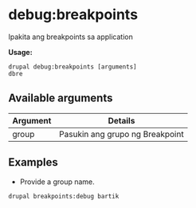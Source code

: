 # debug:breakpoints
Ipakita ang breakpoints sa application

**Usage:**
```
drupal debug:breakpoints [arguments]
dbre
```

## Available arguments
Argument | Details
---------|-------------
group | Pasukin ang grupo ng Breakpoint

## Examples
* Provide a group name.
```
drupal breakpoints:debug bartik
```
